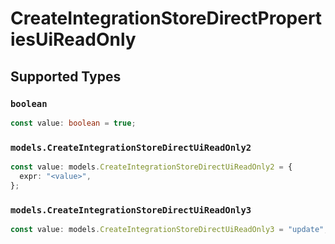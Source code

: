 # CreateIntegrationStoreDirectPropertiesUiReadOnly


## Supported Types

### `boolean`

```typescript
const value: boolean = true;
```

### `models.CreateIntegrationStoreDirectUiReadOnly2`

```typescript
const value: models.CreateIntegrationStoreDirectUiReadOnly2 = {
  expr: "<value>",
};
```

### `models.CreateIntegrationStoreDirectUiReadOnly3`

```typescript
const value: models.CreateIntegrationStoreDirectUiReadOnly3 = "update";
```


